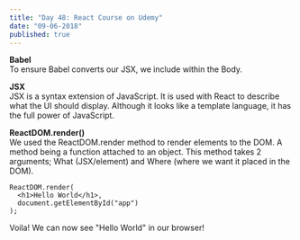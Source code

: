 ```yaml
---
title: "Day 48: React Course on Udemy"
date: "09-06-2018"
published: true
---
```

**Babel**  
To ensure Babel converts our JSX, we include <script type="text/babel"> </script> within the Body.

**JSX**  
JSX is a syntax extension of JavaScript. It is used with React to describe what the UI should display. Although it looks like a template language, it has the full power of JavaScript.

**ReactDOM.render()**  
We used the ReactDOM.render method to render elements to the DOM. A method being a function attached to an object.
This method takes 2 arguments; What (JSX/element) and Where (where we want it placed in the DOM).
```
ReactDOM.render(
  <h1>Hello World</h1>,
  document.getElementById("app")
);
```
Voila! We can now see "Hello World" in our browser!
